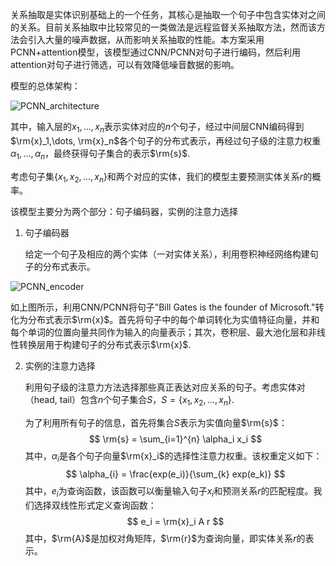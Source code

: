 ​	关系抽取是实体识别基础上的一个任务，其核心是抽取一个句子中包含实体对之间的关系。目前关系抽取中比较常见的一类做法是远程监督关系抽取方法，然而该方法会引入大量的噪声数据，从而影响关系抽取的性能。本方案采用PCNN+attention模型，该模型通过CNN/PCNN对句子进行编码，然后利用attention对句子进行筛选，可以有效降低噪音数据的影响。

模型的总体架构：

![PCNN_architecture](https://github.com/bifeng/nlp_paper_notes/raw/master/image/PCNN_architecture.png)

其中，输入层的$x_1, \dots, x_n$表示实体对应的$n$个句子，经过中间层CNN编码得到$\rm{x}_1,\dots, \rm{x}_n$各个句子的分布式表示，再经过句子级的注意力权重$\alpha_1, \dots, \alpha_n$，最终获得句子集合的表示$\rm{s}$.

考虑句子集$\{x_1,x_2,\dots,x_n\}$和两个对应的实体，我们的模型主要预测实体关系$r$的概率。

该模型主要分为两个部分：句子编码器，实例的注意力选择

1. 句子编码器

   给定一个句子及相应的两个实体（一对实体关系），利用卷积神经网络构建句子的分布式表示。

![PCNN_encoder](https://github.com/bifeng/nlp_paper_notes/raw/master/image/PCNN_encoder.png)

如上图所示，利用CNN/PCNN将句子"Bill Gates is the founder of Microsoft."转化为分布式表示$\rm{x}$。首先将句子中的每个单词转化为实值特征向量，并和每个单词的位置向量共同作为输入的向量表示；其次，卷积层、最大池化层和非线性转换层用于构建句子的分布式表示$\rm{x}$.

2. 实例的注意力选择

   利用句子级的注意力方法选择那些真正表达对应关系的句子。考虑实体对（head, tail）包含$n$个句子集合$S$，$S=\{x_1,x_2, \dots, x_n\}$.

   为了利用所有句子的信息，首先将集合$S$表示为实值向量$\rm{s}​$：
   $$
   \rm{s} = \sum_{i=1}^{n} \alpha_i x_i
   $$
   其中，$\alpha_{i}$是各个句子向量$\rm{x}_i$的选择性注意力权重。该权重定义如下：
   $$
   \alpha_{i} = \frac{exp(e_i)}{\sum_{k} exp(e_k)}
   $$
   其中，$e_i$为查询函数，该函数可以衡量输入句子$x_i$和预测关系$r​$的匹配程度。我们选择双线性形式定义查询函数：
   $$
   e_i = \rm{x}_i A r
   $$
   其中，$\rm{A}$是加权对角矩阵，$\rm{r}$为查询向量，即实体关系$r$的表示。

    

